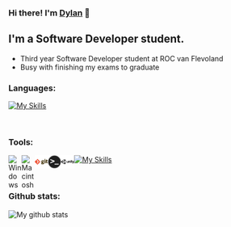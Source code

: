 ### Hi there! I'm [Dylan](https://dylaneckhart.netlify.app) 👋 

## I'm a Software Developer student.

- Third year Software Developer student at ROC van Flevoland
- Busy with finishing my exams to graduate

### Languages:

[![My Skills](https://skillicons.dev/icons?i=html,css,js,mysql,php,java,python,cs)](https://skillicons.dev)

<br />

### Tools:

<img align="left" alt="Windows" width="26px" src="https://www.freeiconspng.com/thumbs/windows-icon-png/system-windows-icon-png-4.png" />
<img align="left" alt="Macintosh" width="26px" src="https://upload.wikimedia.org/wikipedia/commons/thumb/a/ab/Icon-Mac.svg/1024px-Icon-Mac.svg.png" />
<img align="left" alt="Git" width="26px" src="https://raw.githubusercontent.com/github/explore/80688e429a7d4ef2fca1e82350fe8e3517d3494d/topics/git/git.png" />
<img align="left" alt="Terminal" width="26px" src="https://raw.githubusercontent.com/github/explore/80688e429a7d4ef2fca1e82350fe8e3517d3494d/topics/terminal/terminal.png" />
<img align="left" alt="Unity" width="26px" src="https://raw.githubusercontent.com/github/explore/78df643247d429f6cc873026c0622819ad797942/topics/unity/unity.png" />

[![My Skills](https://skillicons.dev/icons?i=vscode,wordpress,git,unity,terminal,xd)](https://skillicons.dev)

<br />

### Github stats:

<img align="center" src="https://github-readme-stats.vercel.app/api?username=dylaneckhart&show_icons=true&theme=radical" alt="My github stats" />
